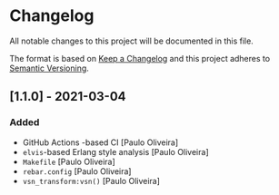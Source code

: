 # Changelog

All notable changes to this project will be documented in this file.

The format is based on [Keep a Changelog](https://keepachangelog.com/en/1.0.0/)
and this project adheres to [Semantic Versioning](https://semver.org/spec/v2.0.0.html).

## [1.1.0] - 2021-03-04

### Added

- GitHub Actions -based CI [Paulo Oliveira]
- `elvis`-based Erlang style analysis [Paulo Oliveira]
- `Makefile` [Paulo Oliveira]
- `rebar.config` [Paulo Oliveira]
- `vsn_transform:vsn()` [Paulo Oliveira]
